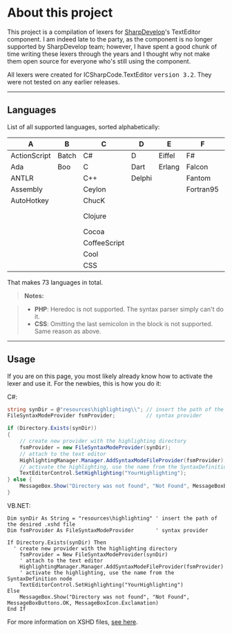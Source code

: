 About this project
===================
This project is a compilation of lexers for [SharpDevelop](https://github.com/icsharpcode)'s TextEditor component. I am indeed late to the party, as the component is no longer supported by SharpDevelop team; however, I have spent a good chunk of time writing these lexers through the years and I thought why not make them open source for everyone who's still using the component.

All lexers were created for  ICSharpCode.TextEditor <kbd>version 3.2</kbd>. They were not tested on any earlier releases.

----------

Languages
-------------------------------
List of all supported languages, sorted alphabetically:

A            | B     | C            | D      | E      | F          | G       | H       | I       | J          | K       | L    | N       | O     | P          | R        | S        | V           | X
-------------|-------|--------------|--------|--------|------------|---------|---------|---------|------------|---------|------|---------|-------|------------|----------|----------|-------------|----
ActionScript | Batch | C#           | D      | Eiffel | F#         | Go      | Haskell | Icon    | Java       | KiXtart | Lean | Nemerle | Obj-C | ParaSail   | R        | Scala    | Vala        | XML
Ada          | Boo   | C            | Dart   | Erlang | Falcon     | Groovy  | Haxe    | ILYC    | JavaScript | Kotlin  | Lisp | Nim     | OCaml | Pascal     | Registry | Solidity | VB.NET      |
ANTLR        |       | C++          | Delphi |        | Fantom     | Gui4Cli | HTML    | INI/INF | JSON       |         | Lua  |         |       | PHP        | Resource | Spike    | VBScript    |
Assembly     |       | Ceylon       |        |        | Fortran95  |         |         |         | Julia      |         |      |         |       | Pike       | Rust     | SQF      | Verilog     |
AutoHotkey   |       | ChucK        |        |        |            |         |         |         |            |         |      |         |       | PowerShell |          | SQL      | VHDL        |
             |       | Clojure      |        |        |            |         |         |         |            |         |      |         |       | Python     |          | Swift    | VS Solution |
             |       | Cocoa        |        |        |            |         |         |         |            |         |      |         |       |            |          |          |             |
             |       | CoffeeScript |        |        |            |         |         |         |            |         |      |         |       |            |          |          |             |
             |       | Cool         |        |        |            |         |         |         |            |         |      |         |       |            |          |          |             |
             |       | CSS          |        |        |            |         |         |         |            |         |      |         |       |            |          |          |             |
 
That makes 73 languages in total.

> **Notes:**

> - **PHP**: Heredoc is not supported. The syntax parser simply can't do it.
> - **CSS**: Omitting the last semicolon in the block is not supported. Same reason as above.

----------

Usage
-------------------
If you are on this page, you most likely already know how to activate the lexer and use it. For the newbies, this is how you do it:

C#:
```c#
string synDir = @"resources\highlighting\\"; // insert the path of the desired .xshd file
FileSyntaxModeProvider fsmProvider;          // syntax provider

if (Directory.Exists(synDir))
{
    // create new provider with the highlighting directory
    fsmProvider = new FileSyntaxModeProvider(synDir);
    // attach to the text editor
    HighlightingManager.Manager.AddSyntaxModeFileProvider(fsmProvider);
    // activate the highlighting, use the name from the SyntaxDefinition node
    TextEditorControl.SetHighlighting("YourHighlighting");
} else {
	MessageBox.Show("Directory was not found", "Not Found", MessageBoxButtons.OK, MessageBoxIcon.Exclamation);
}
```

VB.NET:
```vb.net
Dim synDir As String = "resources\highlighting" ' insert the path of the desired .xshd file
Dim fsmProvider As FileSyntaxModeProvider       ' syntax provider

If Directory.Exists(synDir) Then
  ' create new provider with the highlighting directory
	fsmProvider = New FileSyntaxModeProvider(synDir)
	' attach to the text editor
	HighlightingManager.Manager.AddSyntaxModeFileProvider(fsmProvider)
	' activate the highlighting, use the name from the SyntaxDefinition node
	TextEditorControl.SetHighlighting("YourHighlighting")
Else
	MessageBox.Show("Directory was not found", "Not Found", MessageBoxButtons.OK, MessageBoxIcon.Exclamation)
End If
```
For more information on XSHD files,  [see here](https://github.com/icsharpcode/SharpDevelop/wiki/Syntax-highlighting#attach-a-syntaxhighlighting-to-the-text-editor).
